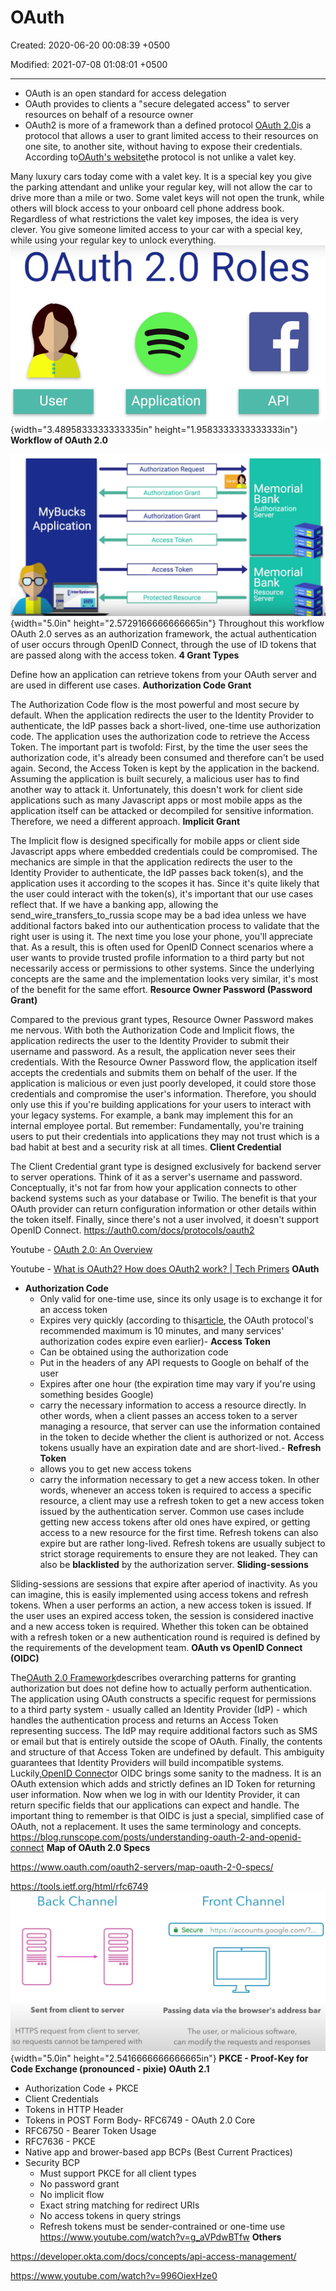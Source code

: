 # OAuth

Created: 2020-06-20 00:08:39 +0500

Modified: 2021-07-08 01:08:01 +0500

---
-   OAuth is an open standard for access delegation
-   OAuth provides to clients a "secure delegated access" to server resources on behalf of a resource owner
-   OAuth2 is more of a framework than a defined protocol
[OAuth 2.0](https://oauth.net/2/)is a protocol that allows a user to grant limited access to their resources on one site, to another site, without having to expose their credentials.
According to[OAuth's website](http://oauth.net/about/)the protocol is not unlike a valet key.

Many luxury cars today come with a valet key. It is a special key you give the parking attendant and unlike your regular key, will not allow the car to drive more than a mile or two. Some valet keys will not open the trunk, while others will block access to your onboard cell phone address book. Regardless of what restrictions the valet key imposes, the idea is very clever. You give someone limited access to your car with a special key, while using your regular key to unlock everything.
![OAuth 2.0 Roles User Application API ](media/Authentication_OAuth-image1.png){width="3.4895833333333335in" height="1.9583333333333333in"}
**Workflow of OAuth 2.0**

![MyBucks Application InterSystems Authorization Request Authorization Grant Authorization Grant Access Token Access Token Protected Resource Sara Memorial Bank Authorization Server Memorial Bank Resource Server ](media/Authentication_OAuth-image2.png){width="5.0in" height="2.5729166666666665in"}
Throughout this workflow OAuth 2.0 serves as an authorization framework, the actual authentication of user occurs through OpenID Connect, through the use of ID tokens that are passed along with the access token.
**4 Grant Types**

Define how an application can retrieve tokens from your OAuth server and are used in different use cases.
**Authorization Code Grant**

The Authorization Code flow is the most powerful and most secure by default. When the application redirects the user to the Identity Provider to authenticate, the IdP passes back a short-lived, one-time use authorization code. The application uses the authorization code to retrieve the Access Token.
The important part is twofold: First, by the time the user sees the authorization code, it's already been consumed and therefore can't be used again. Second, the Access Token is kept by the application in the backend. Assuming the application is built securely, a malicious user has to find another way to attack it.
Unfortunately, this doesn't work for client side applications such as many Javascript apps or most mobile apps as the application itself can be attacked or decompiled for sensitive information. Therefore, we need a different approach.
**Implicit Grant**

The Implicit flow is designed specifically for mobile apps or client side Javascript apps where embedded credentials could be compromised. The mechanics are simple in that the application redirects the user to the Identity Provider to authenticate, the IdP passes back token(s), and the application uses it according to the scopes it has.
Since it's quite likely that the user could interact with the token(s), it's important that our use cases reflect that. If we have a banking app, allowing the send_wire_transfers_to_russia scope may be a bad idea unless we have additional factors baked into our authentication process to validate that the right user is using it. The next time you lose your phone, you'll appreciate that.
As a result, this is often used for OpenID Connect scenarios where a user wants to provide trusted profile information to a third party but not necessarily access or permissions to other systems. Since the underlying concepts are the same and the implementation looks very similar, it's most of the benefit for the same effort.
**Resource Owner Password (Password Grant)**

Compared to the previous grant types, Resource Owner Password makes me nervous. With both the Authorization Code and Implicit flows, the application redirects the user to the Identity Provider to submit their username and password. As a result, the application never sees their credentials. With the Resource Owner Password flow, the application itself accepts the credentials and submits them on behalf of the user.
If the application is malicious or even just poorly developed, it could store those credentials and compromise the user's information. Therefore, you should only use this if you're building applications for your users to interact with your legacy systems. For example, a bank may implement this for an internal employee portal.
But remember: Fundamentally, you're training users to put their credentials into applications they may not trust which is a bad habit at best and a security risk at all times.
**Client Credential**

The Client Credential grant type is designed exclusively for backend server to server operations. Think of it as a server's username and password. Conceptually, it's not far from how your application connects to other backend systems such as your database or Twilio. The benefit is that your OAuth provider can return configuration information or other details within the token itself.
Finally, since there's not a user involved, it doesn't support OpenID Connect.
<https://auth0.com/docs/protocols/oauth2>

Youtube - [OAuth 2.0: An Overview](https://www.youtube.com/watch?v=CPbvxxslDTU)

Youtube - [What is OAuth2? How does OAuth2 work? | Tech Primers](https://www.youtube.com/watch?v=bzGKgC3N7SY)
**OAuth**
-   **Authorization Code**
    -   Only valid for one-time use, since its only usage is to exchange it for an access token
    -   Expires very quickly (according to this[article](https://www.oauth.com/oauth2-servers/authorization/the-authorization-response/), the OAuth protocol's recommended maximum is 10 minutes, and many services' authorization codes expire even earlier)-   **Access Token**
    -   Can be obtained using the authorization code
    -   Put in the headers of any API requests to Google on behalf of the user
    -   Expires after one hour (the expiration time may vary if you're using something besides Google)
    -   carry the necessary information to access a resource directly. In other words, when a client passes an access token to a server managing a resource, that server can use the information contained in the token to decide whether the client is authorized or not. Access tokens usually have an expiration date and are short-lived.-   **Refresh Token**
    -   allows you to get new access tokens
    -   carry the information necessary to get a new access token. In other words, whenever an access token is required to access a specific resource, a client may use a refresh token to get a new access token issued by the authentication server. Common use cases include getting new access tokens after old ones have expired, or getting access to a new resource for the first time. Refresh tokens can also expire but are rather long-lived. Refresh tokens are usually subject to strict storage requirements to ensure they are not leaked. They can also be **blacklisted** by the authorization server.
**Sliding-sessions**

Sliding-sessions are sessions that expire after aperiod of inactivity. As you can imagine, this is easily implemented using access tokens and refresh tokens. When a user performs an action, a new access token is issued. If the user uses an expired access token, the session is considered inactive and a new access token is required. Whether this token can be obtained with a refresh token or a new authentication round is required is defined by the requirements of the development team.
**OAuth vs OpenID Connect (OIDC)**

The[OAuth 2.0 Framework](https://www.oauth.com/oauth2-servers/map-oauth-2-0-specs/)describes overarching patterns for granting authorization but does not define how to actually perform authentication. The application using OAuth constructs a specific request for permissions to a third party system - usually called an Identity Provider (IdP) - which handles the authentication process and returns an Access Token representing success. The IdP may require additional factors such as SMS or email but that is entirely outside the scope of OAuth. Finally, the contents and structure of that Access Token are undefined by default. This ambiguity guarantees that Identity Providers will build incompatible systems.
Luckily,[OpenID Connect](https://openid.net/connect/)or OIDC brings some sanity to the madness. It is an OAuth extension which adds and strictly defines an ID Token for returning user information. Now when we log in with our Identity Provider, it can return specific fields that our applications can expect and handle. The important thing to remember is that OIDC is just a special, simplified case of OAuth, not a replacement. It uses the same terminology and concepts.
<https://blog.runscope.com/posts/understanding-oauth-2-and-openid-connect>
**Map of OAuth 2.0 Specs**

<https://www.oauth.com/oauth2-servers/map-oauth-2-0-specs/>

<https://tools.ietf.org/html/rfc6749>
![](media/Authentication_OAuth-image3.png){width="5.0in" height="2.5416666666666665in"}
**PKCE - Proof-Key for Code Exchange (pronounced - pixie)**
**OAuth 2.1**
-   Authorization Code + PKCE
-   Client Credentials
-   Tokens in HTTP Header
-   Tokens in POST Form Body-   RFC6749 - OAuth 2.0 Core
-   RFC6750 - Bearer Token Usage
-   RFC7636 - PKCE
-   Native app and brower-based app BCPs (Best Current Practices)
-   Security BCP
    -   Must support PKCE for all client types
    -   No password grant
    -   No implicit flow
    -   Exact string matching for redirect URIs
    -   No access tokens in query strings
    -   Refresh tokens must be sender-contrained or one-time use
<https://www.youtube.com/watch?v=g_aVPdwBTfw>
**Others**

<https://developer.okta.com/docs/concepts/api-access-management/>

<https://www.youtube.com/watch?v=996OiexHze0>
